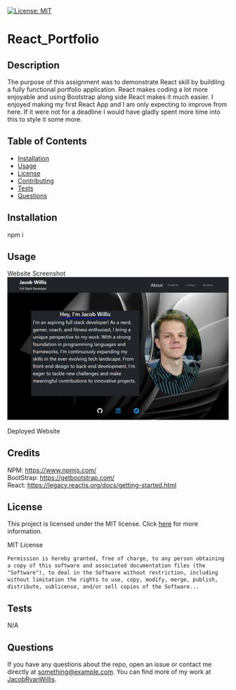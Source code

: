 
[![License: MIT](https://img.shields.io/badge/License-MIT-yellow.svg)](https://opensource.org/licenses/MIT)

# React_Portfolio

## Description

The purpose of this assignment was to demonstrate React skill by buildilng a fully functional portfolio application. React makes coding a lot more enjoyable and using Bootstrap along side React makes it much easier. I enjoyed making my first React App and I am only expecting to improve from here. If it were not for a deadline I would have gladly spent more time into this to style it some more.

## Table of Contents

- [Installation](#installation)
- [Usage](#usage)
- [License](#license)
- [Contributing](#contributing)
- [Tests](#tests)
- [Questions](#questions)

## Installation

npm i

## Usage

Website Screenshot <br>
![Website Screenshot](./src/images/website-screenshot.png)

Deployed Website <br>


## Credits

NPM: https://www.npmjs.com/ <br>
BootStrap: https://getbootstrap.com/ <br>
React: https://legacy.reactjs.org/docs/getting-started.html <br>



## License

This project is licensed under the MIT license. Click [here](https://opensource.org/licenses/MIT) for more information.

MIT License

    Permission is hereby granted, free of charge, to any person obtaining a copy of this software and associated documentation files (the "Software"), to deal in the Software without restriction, including without limitation the rights to use, copy, modify, merge, publish, distribute, sublicense, and/or sell copies of the Software...

## Tests

N/A

## Questions

If you have any questions about the repo, open an issue or contact me directly at something@example.com. You can find more of my work at [JacobRyanWillis](https://github.com/JacobRyanWillis/).
